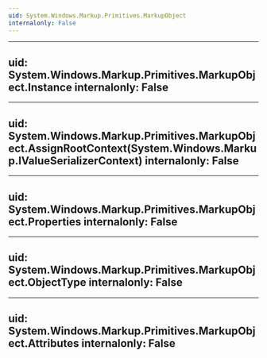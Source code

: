 ```yaml
---
uid: System.Windows.Markup.Primitives.MarkupObject
internalonly: False
---
```


---
uid: System.Windows.Markup.Primitives.MarkupObject.Instance
internalonly: False
---

---
uid: System.Windows.Markup.Primitives.MarkupObject.AssignRootContext(System.Windows.Markup.IValueSerializerContext)
internalonly: False
---

---
uid: System.Windows.Markup.Primitives.MarkupObject.Properties
internalonly: False
---

---
uid: System.Windows.Markup.Primitives.MarkupObject.ObjectType
internalonly: False
---

---
uid: System.Windows.Markup.Primitives.MarkupObject.Attributes
internalonly: False
---
